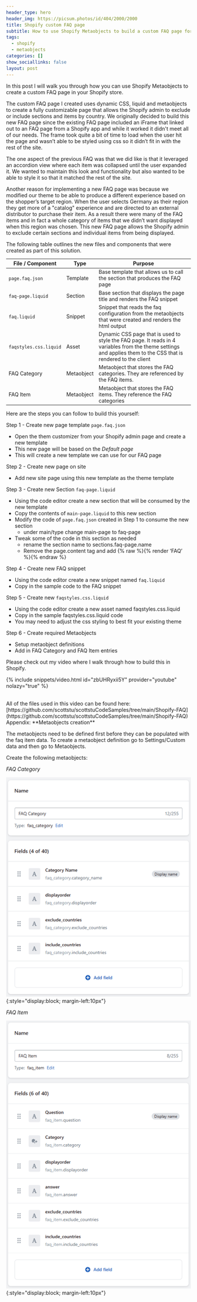 ```yaml
---
header_type: hero
header_img: https://picsum.photos/id/404/2000/2000
title: Shopify custom FAQ page
subtitle: How to use Shopify Metaobjects to build a custom FAQ page for your Shopify store
tags:
  - shopify
  - metaobjects
categories: []
show_sociallinks: false
layout: post
---
```



In this post I will walk you through how you can use Shopify Metaobjects to create a custom FAQ page in your Shopify store.

The custom FAQ page I created uses dynamic CSS, liquid and metaobjects to create a fully customizable page that allows the Shopify admin to exclude or include sections and items by country. We originally decided to build this new FAQ page since the existing FAQ page included an iFrame that linked out to an FAQ page from a Shopify app and while it worked it didn't meet all of our needs. The frame took quite a bit of time to load when the user hit the page and wasn’t able to be styled using css so it didn’t fit in with the rest of the site. 

The one aspect of the previous FAQ was that we did like is that it leveraged an accordion view where each item was collapsed until the user expanded it. We wanted to maintain this look and functionality but also wanted to be able to style it so that it matched the rest of the site.

Another reason for implementing a new FAQ page was because we modified our theme to be able to produce a different experience based on the shopper’s target region. When the user selects Germany as their region they get more of a "catalog" experience and are directed to an external distributor to purchase their item. As a result there were many of the FAQ items and in fact a whole category of items that we didn’t want displayed when this region was chosen. This new FAQ page allows the Shopify admin to exclude certain sections and individual items from being displayed.

The following table outlines the new files and components that were created as part of this solution.

| File / Component  | Type | Purpose
| ------------- | ------------- | ------------- |
| `page.faq.json` | Template | Base template that allows us to call the section that produces the FAQ page
| `faq-page.liquid` | Section  | Base section that displays the page title and renders the FAQ snippet
| `faq.liquid` | Snippet  | Snippet that reads the faq configuration from the metaobjects that were created and renders the html output
| `faqstyles.css.liquid` | Asset  | Dynamic CSS page that is used to style the FAQ page. It reads in 4 variables from the theme settings and applies them to the CSS that is rendered to the client
| FAQ Category | Metaobject  | Metaobject that stores the FAQ categories. They are referenced by the FAQ items.
| FAQ Item| Metaobject  | Metaobject that stores the FAQ items. They reference the FAQ categories



Here are the steps you can follow to build this yourself:

Step 1 - Create new page template `page.faq.json`
* Open the them customizer from your Shopify admin page and create a new template
* This new page will be based on the *Default page*
* This will create a new template we can use for our FAQ page

Step 2 - Create new page on site
* Add new site page using this new template as the theme template

Step 3 - Create new Section `faq-page.liquid`
*	Using the code editor create a new section that will be consumed by the new template
*	Copy the contents of `main-page.liquid` to this new section
*	Modify the code of `page.faq.json` created in Step 1 to consume the new section
    * under main/type change main-page to faq-page
*	Tweak some of the code in this section as needed
    * rename the section name to sections.faq-page.name
    * Remove the page.content tag and add {% raw %}{% render ‘FAQ’ %}{% endraw %}

Step 4 - Create new FAQ snippet
*	Using the code editor create a new snippet named `faq.liquid`
*	Copy in the sample code to the FAQ snippet

Step 5 - Create new `faqstyles.css.liquid`
*	Using the code editor create a new asset named faqstyles.css.liquid
*	Copy in the sample faqstyles.css.liquid code
*	You may need to adjust the css styling to best fit your existing theme

Step 6 - Create required Metaobjects
*	Setup metaobject definitions
*	Add in FAQ Category and FAQ Item entries

Please check out my video where I walk through how to build this in Shopify.

{% include snippets/video.html id="zbUHRyxii5Y" provider="youtube" nolazy="true" %}

<br>
All of the files used in this video can be found here:
[https://github.com/scottstu/scottstuCodeSamples/tree/main/Shopify-FAQ](https://github.com/scottstu/scottstuCodeSamples/tree/main/Shopify-FAQ)

<br>
Appendix:
**Metaobjects creation**

The metaobjects need to be defined first before they can be populated with the faq item data. To create a metaobject definition go to Settings/Custom data and then go to Metaobjects.

Create the following metaobjects:

*FAQ Category*

![FAQ Category Definition](/assets/img/site/FAQCategoryDefinition.png){:style="display:block; margin-left:10px"}

*FAQ Item*

![FAQ Item Definition](/assets/img/site/FAQItemDefinition.png){:style="display:block; margin-left:10px"}

